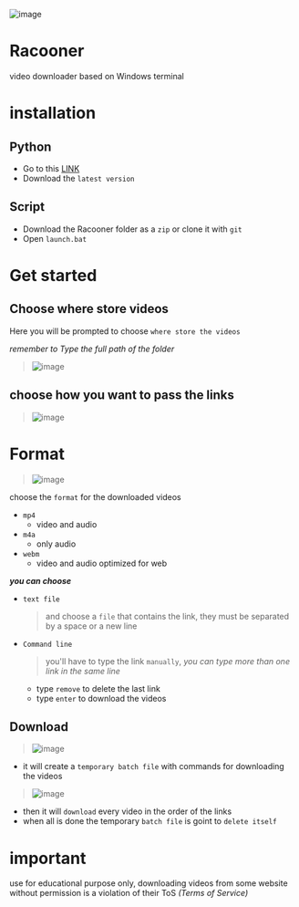 ![image](https://user-images.githubusercontent.com/114882821/228584066-52603879-ce91-443c-b38b-eb7da80fc43b.png)


# Racooner
video downloader based on Windows terminal
# installation 
## Python
- Go to this [LINK](https://www.python.org/downloads/)
- Download the `latest version`
## Script
- Download the Racooner folder as a `zip` or clone it with `git`
- Open `launch.bat`
# Get started
## Choose where store videos
Here you will be prompted to choose `where store the videos`

_remember to Type the full path of the folder_
> ![image](https://user-images.githubusercontent.com/114882821/228353136-be6930b3-0ca3-4c83-947e-efee01175d16.png)
## choose how you want to pass the links
> ![image](https://user-images.githubusercontent.com/114882821/228354070-285799a6-f803-466f-8d05-64a3c874a828.png)

# Format
>![image](https://user-images.githubusercontent.com/114882821/228581347-f9203090-98b6-4a95-b1cc-8fc6e430fb16.png)

choose the `format` for the downloaded videos

- `mp4`
  - video and audio
- `m4a`
  - only audio
- `webm`
  - video and audio optimized for web

***you can choose***
- `text file`
  > and choose a `file` that contains the link, they must be separated by a space or a new line
- `Command line`
   > you'll have to type the link `manually`,  _you can type more than one link in the same line_
   - type `remove` to delete the last link
   - type `enter` to download the videos
## Download
> ![image](https://user-images.githubusercontent.com/114882821/228355298-5e622e04-0a47-49c2-baf2-1d5b7d0417e8.png)

- it will create a `temporary batch file` with commands for downloading the videos
> ![image](https://user-images.githubusercontent.com/114882821/228355826-89a5477f-ae19-4094-853a-b42ab200bbd5.png)

- then it will `download` every video in the order of the links
- when all is done the temporary `batch file` is goint to `delete itself` 

# important
use for educational purpose only, downloading videos from some website without permission is a violation of their ToS _(Terms of Service)_ 

